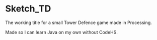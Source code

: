 # Sketch_TD
The working title for a small Tower Defence game made in Processing.

Made so I can learn Java on my own without CodeHS.

